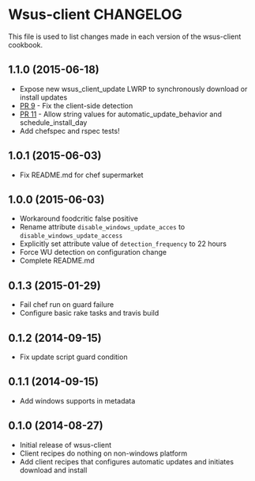 Wsus-client CHANGELOG
==============
This file is used to list changes made in each version of the wsus-client cookbook.

1.1.0 (2015-06-18)
------------------
- Expose new wsus_client_update LWRP to synchronously download or install updates
- [PR 9](https://github.com/criteo-cookbooks/wsus-client/pull/9) - Fix the client-side detection
- [PR 11](https://github.com/criteo-cookbooks/wsus-client/pull/11) - Allow string values for automatic_update_behavior and schedule_install_day
- Add chefspec and rspec tests!

1.0.1 (2015-06-03)
------------------
- Fix README.md for chef supermarket

1.0.0 (2015-06-03)
------------------
- Workaround foodcritic false positive
- Rename attribute `disable_windows_update_acces` to `disable_windows_update_access`
- Explicitly set attribute value of `detection_frequency` to 22 hours
- Force WU detection on configuration change
- Complete README.md

0.1.3 (2015-01-29)
------------------
- Fail chef run on guard failure
- Configure basic rake tasks and travis build

0.1.2 (2014-09-15)
------------------
-  Fix update script guard condition

0.1.1 (2014-09-15)
------------------
- Add windows supports in metadata

0.1.0 (2014-08-27)
------------------
- Initial release of wsus-client
- Client recipes do nothing on non-windows platform
- Add client recipes that configures automatic updates and initiates download and install
